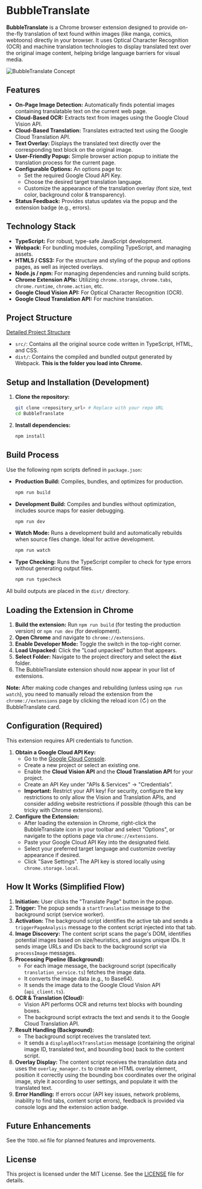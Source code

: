 # BubbleTranslate

**BubbleTranslate** is a Chrome browser extension designed to provide on-the-fly translation of text found within images (like manga, comics, webtoons) directly in your browser. It uses Optical Character Recognition (OCR) and machine translation technologies to display translated text over the original image content, helping bridge language barriers for visual media.

![BubbleTranslate Concept](placeholder_image_url.png) <!-- Optional: Add a screenshot or concept image URL here -->

## Features

- **On-Page Image Detection:** Automatically finds potential images containing translatable text on the current web page.
- **Cloud-Based OCR:** Extracts text from images using the Google Cloud Vision API.
- **Cloud-Based Translation:** Translates extracted text using the Google Cloud Translation API.
- **Text Overlay:** Displays the translated text directly over the corresponding text block on the original image.
- **User-Friendly Popup:** Simple browser action popup to initiate the translation process for the current page.
- **Configurable Options:** An options page to:
  - Set the required Google Cloud API Key.
  - Choose the desired target translation language.
  - Customize the appearance of the translation overlay (font size, text color, background color & transparency).
- **Status Feedback:** Provides status updates via the popup and the extension badge (e.g., errors).

## Technology Stack

- **TypeScript:** For robust, type-safe JavaScript development.
- **Webpack:** For bundling modules, compiling TypeScript, and managing assets.
- **HTML5 / CSS3:** For the structure and styling of the popup and options pages, as well as injected overlays.
- **Node.js / npm:** For managing dependencies and running build scripts.
- **Chrome Extension APIs:** Utilizing `chrome.storage`, `chrome.tabs`, `chrome.runtime`, `chrome.action`, etc.
- **Google Cloud Vision API:** For Optical Character Recognition (OCR).
- **Google Cloud Translation API:** For machine translation.

## Project Structure

[Detailed Project Structure](PROJECT.md)

- `src/`: Contains all the original source code written in TypeScript, HTML, and CSS.
- `dist/`: Contains the compiled and bundled output generated by Webpack. **This is the folder you load into Chrome.**

## Setup and Installation (Development)

1. **Clone the repository:**

   ```bash
   git clone <repository_url> # Replace with your repo URL
   cd BubbleTranslate
   ```

2. **Install dependencies:**

   ```bash
   npm install
   ```

## Build Process

Use the following npm scripts defined in `package.json`:

- **Production Build:** Compiles, bundles, and optimizes for production.

  ```bash
  npm run build
  ```

- **Development Build:** Compiles and bundles without optimization, includes source maps for easier debugging.

  ```bash
  npm run dev
  ```

- **Watch Mode:** Runs a development build and automatically rebuilds when source files change. Ideal for active development.

  ```bash
  npm run watch
  ```

- **Type Checking:** Runs the TypeScript compiler to check for type errors without generating output files.

  ```bash
  npm run typecheck
  ```

All build outputs are placed in the `dist/` directory.

## Loading the Extension in Chrome

1. **Build the extension:** Run `npm run build` (for testing the production version) or `npm run dev` (for development).
2. **Open Chrome** and navigate to `chrome://extensions`.
3. **Enable Developer Mode:** Toggle the switch in the top-right corner.
4. **Load Unpacked:** Click the "Load unpacked" button that appears.
5. **Select Folder:** Navigate to the project directory and select the **`dist`** folder.
6. The BubbleTranslate extension should now appear in your list of extensions.

**Note:** After making code changes and rebuilding (unless using `npm run watch`), you need to manually reload the extension from the `chrome://extensions` page by clicking the reload icon (↻) on the BubbleTranslate card.

## Configuration (Required)

This extension requires API credentials to function.

1. **Obtain a Google Cloud API Key:**
   - Go to the [Google Cloud Console](https://console.cloud.google.com/).
   - Create a new project or select an existing one.
   - Enable the **Cloud Vision API** and the **Cloud Translation API** for your project.
   - Create an API Key under "APIs & Services" -> "Credentials".
   - **Important:** Restrict your API key! For security, configure the key restrictions to only allow the Vision and Translation APIs, and consider adding website restrictions if possible (though this can be tricky with Chrome extensions).
2. **Configure the Extension:**
   - After loading the extension in Chrome, right-click the BubbleTranslate icon in your toolbar and select "Options", or navigate to the options page via `chrome://extensions`.
   - Paste your Google Cloud API Key into the designated field.
   - Select your preferred target language and customize overlay appearance if desired.
   - Click "Save Settings". The API key is stored locally using `chrome.storage.local`.

## How It Works (Simplified Flow)

1. **Initiation:** User clicks the "Translate Page" button in the popup.
2. **Trigger:** The popup sends a `startTranslation` message to the background script (service worker).
3. **Activation:** The background script identifies the active tab and sends a `triggerPageAnalysis` message to the content script injected into that tab.
4. **Image Discovery:** The content script scans the page's DOM, identifies potential images based on size/heuristics, and assigns unique IDs. It sends image URLs and IDs back to the background script via `processImage` messages.
5. **Processing Pipeline (Background):**
   - For each image message, the background script (specifically `translation_service.ts`) fetches the image data.
   - It converts the image data (e.g., to Base64).
   - It sends the image data to the Google Cloud Vision API (`api_client.ts`).
6. **OCR & Translation (Cloud):**
   - Vision API performs OCR and returns text blocks with bounding boxes.
   - The background script extracts the text and sends it to the Google Cloud Translation API.
7. **Result Handling (Background):**
   - The background script receives the translated text.
   - It sends a `displayBlockTranslation` message (containing the original image ID, translated text, and bounding box) back to the content script.
8. **Overlay Display:** The content script receives the translation data and uses the `overlay_manager.ts` to create an HTML overlay element, position it correctly using the bounding box coordinates over the original image, style it according to user settings, and populate it with the translated text.
9. **Error Handling:** If errors occur (API key issues, network problems, inability to find tabs, content script errors), feedback is provided via console logs and the extension action badge.

## Future Enhancements

See the `TODO.md` file for planned features and improvements.

## License

This project is licensed under the MIT License. See the [LICENSE](LICENSE) file for details.
